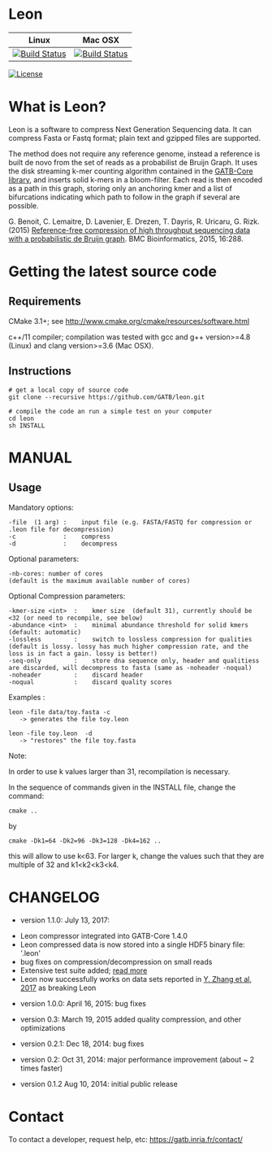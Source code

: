 # Leon 

| **Linux** | **Mac OSX** |
|-----------|-------------|
[![Build Status](https://ci.inria.fr/gatb-core/view/Leon/job/tool-leon-build-debian7-64bits-gcc-4.7/badge/icon)](https://ci.inria.fr/gatb-core/view/Leon/job/tool-leon-build-debian7-64bits-gcc-4.7/) | [![Build Status](https://ci.inria.fr/gatb-core/view/Leon/job/tool-leon-build-macos-10.9.5-gcc-4.2.1/badge/icon)](https://ci.inria.fr/gatb-core/view/Leon/job/tool-leon-build-macos-10.9.5-gcc-4.2.1/)

[![License](http://img.shields.io/:license-affero-blue.svg)](http://www.gnu.org/licenses/agpl-3.0.en.html)

# What is Leon?

Leon is a software to compress Next Generation Sequencing data. It can compress Fasta or Fastq format; plain text and gzipped files are supported.

The method does not require any reference genome, instead a reference is built de novo from the set of reads as a probabilist de Bruijn Graph. It uses the disk streaming k-mer counting algorithm contained in the [GATB-Core library](https://github.com/GATB/gatb-core), and inserts solid k-mers in a bloom-filter. Each read is then encoded as a path in this graph, storing only an anchoring kmer and a list of bifurcations indicating which path to follow in the graph if several are possible.

G. Benoit, C. Lemaitre, D. Lavenier, E. Drezen, T. Dayris, R. Uricaru, G. Rizk. (2015) [Reference-free compression of high throughput sequencing data with a probabilistic de Bruijn graph](http://www.biomedcentral.com/1471-2105/16/288). BMC Bioinformatics, 2015, 16:288.
								
# Getting the latest source code

## Requirements

CMake 3.1+; see http://www.cmake.org/cmake/resources/software.html

c++/11 compiler; compilation was tested with gcc and g++ version>=4.8 (Linux) and clang version>=3.6 (Mac OSX).

## Instructions

    # get a local copy of source code
    git clone --recursive https://github.com/GATB/leon.git
    
    # compile the code an run a simple test on your computer
    cd leon
    sh INSTALL

# MANUAL	 
								
## Usage

Mandatory options:

    -file  (1 arg) :    input file (e.g. FASTA/FASTQ for compression or .leon file for decompression)  
    -c             :    compress  
    -d             :    decompress  


Optional parameters:
 
    -nb-cores: number of cores 
    (default is the maximum available number of cores)  


Optional Compression parameters:

    -kmer-size <int>  :    kmer size  (default 31), currently should be <32 (or need to recompile, see below)
    -abundance <int>  :    minimal abundance threshold for solid kmers  (default: automatic)
    -lossless         :    switch to lossless compression for qualities (default is lossy. lossy has much higher compression rate, and the loss is in fact a gain. lossy is better!)
    -seq-only         :    store dna sequence only, header and qualitiess are discarded, will decompress to fasta (same as -noheader -noqual)
    -noheader         :    discard header
    -noqual           :    discard quality scores


Examples : 

    leon -file data/toy.fasta -c 
       -> generates the file toy.leon
 
    leon -file toy.leon  -d 
       -> "restores" the file toy.fasta

Note:
 
In order to use k values larger than 31, recompilation is necessary.

In the sequence of commands given in the INSTALL file, change the command: 

    cmake ..

by 

    cmake -Dk1=64 -Dk2=96 -Dk3=128 -Dk4=162 ..

this will allow to use k<63. For larger k, change the values such that they are multiple of 32 and k1&lt;k2&lt;k3&lt;k4.

# CHANGELOG

* version 1.1.0: July 13, 2017:
 + Leon compressor integrated into GATB-Core 1.4.0
 + Leon compressed data is now stored into a single HDF5 binary file: '.leon'
 + bug fixes on compression/decompression on small reads
 + Extensive test suite added; [read more](https://github.com/GATB/gatb-core/tree/master/gatb-core/test/jenkins/leon)
 + Leon now successfully works on data sets reported in [Y. Zhang et al, 2017](https://github.com/GATB/gatb-core/tree/master/gatb-core/test/jenkins/leon) as breaking Leon
 
* version 1.0.0: April 16, 2015:
 bug fixes

* version 0.3:  March 19, 2015
 added quality compression, and other optimizations

* version 0.2.1:  Dec 18, 2014:
 bug fixes

* version 0.2: Oct 31, 2014:
 major performance improvement (about ~ 2 times faster)

* version 0.1.2  Aug 10, 2014:
 initial public release

# Contact

To contact a developer, request help, etc: https://gatb.inria.fr/contact/